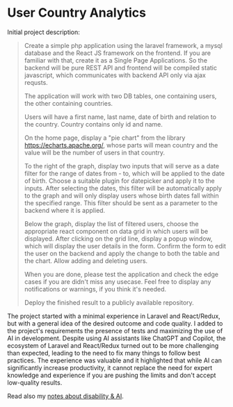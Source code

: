 # User Country Analytics

Initial project description:

> Create a simple php application using the laravel framework, a mysql database and the React JS framework on the frontend. If you are familiar with that, create it as a Single Page Applications. So the backend will be pure REST API and frontend will be compiled static javascript, which communicates with backend API only via ajax requsts. 
> 
> The application will work with two DB tables, one containing users, the other containing countries.
> 
> Users will have a first name, last name, date of birth and relation to the country. Country contains only id and name.
> 
> On the home page, display a "pie chart" from the library https://echarts.apache.org/, whose parts will mean country and the value will be the number of users in that country.
> 
> To the right of the graph, display two inputs that will serve as a date filter for the range of dates from - to, which will be applied to the date of birth. Choose a suitable plugin for datepicker and apply it to the inputs. After selecting the dates, this filter will be automatically apply to the graph and will only display users whose birth dates fall within the specified range. This filter should be sent as a parameter to the backend where it is applied.
> 
> Below the graph, display the list of filtered users, choose the appropriate react component on data grid in which users will be displayed. After clicking on the grid line, display a popup window, which will display the user details in the form. Confirm the form to edit the user on the backend and apply the change to both the table and the chart. Allow adding and deleting users.
> 
> When you are done, please test the application and check the edge cases if you are didn't miss any usecase. Feel free to display any notifications or warnings, if you think it's needed. 
> 
> Deploy the finished result to a publicly available repository.

The project started with a minimal experience in Laravel and React/Redux, but with a general idea of the desired outcome and code quality. I added to the project's requirements the presence of tests and maximizing the use of AI in development. Despite using AI assistants like ChatGPT and Copilot, the ecosystem of Laravel and React/Redux turned out to be more challenging than expected, leading to the need to fix many things to follow best practices. The experience was valuable and it highlighted that while AI can significantly increase productivity, it cannot replace the need for expert knowledge and experience if you are pushing the limits and don't accept low-quality results. 

Read also my [notes about disability & AI](disability_and_AI.md).